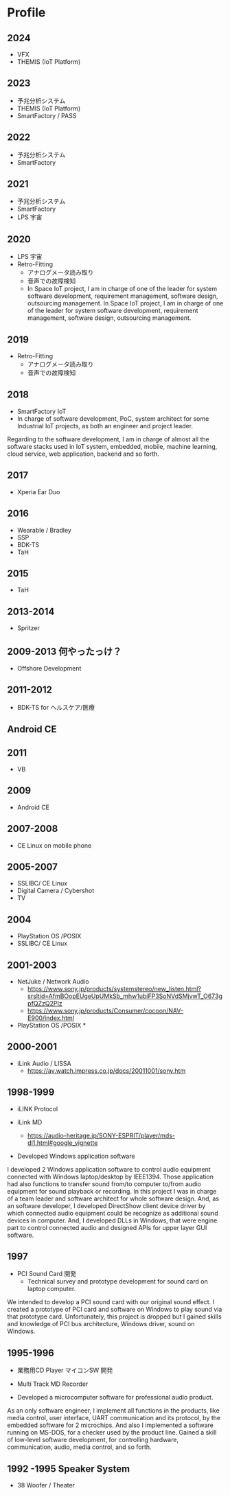 # Profile
## 2024 
* VFX
* THEMIS (IoT Platform)
  
## 2023 
* 予兆分析システム
* THEMIS (IoT Platform)
* SmartFactory / PASS

## 2022
* 予兆分析システム
* SmartFactory

## 2021
* 予兆分析システム
* SmartFactory
* LPS 宇宙

## 2020
* LPS 宇宙
* Retro-Fitting
  * アナログメータ読み取り
  * 音声での故障検知
  * In Space IoT project, I am in charge of one of the leader for system software development, requirement management, software design, outsourcing management.
In Space IoT project, I am in charge of one of the leader for system software development, requirement management, software design, outsourcing management.


## 2019
* Retro-Fitting
  * アナログメータ読み取り
  * 音声での故障検知

## 2018
* SmartFactory IoT
* In charge of software development, PoC, system architect for some Industrial IoT projects, as both an engineer and project leader. 

Regarding to the software development, I am in charge of almost all the software stacks used in IoT system, embedded, mobile, machine learning, cloud service, web application, backend and so forth.

## 2017
* Xperia Ear Duo

## 2016
* Wearable / Bradley
* SSP
* BDK-TS
* TaH

## 2015
* TaH

## 2013-2014
* Spritzer

## 2009-2013 何やったっけ？
* Offshore Development

## 2011-2012
* BDK-TS for ヘルスケア/医療
  
## Android CE

## 2011
* VB
  
## 2009
* Android CE

## 2007-2008
* CE Linux on mobile phone
  
## 2005-2007
*  SSLIBC/ CE Linux
* Digital Camera / Cybershot
* TV

## 2004
*  PlayStation OS /POSIX
*  SSLIBC/ CE Linux

## 2001-2003
* NetJuke / Network Audio
  * https://www.sony.jp/products/systemstereo/new_listen.html?srsltid=AfmBOopEUgeUpUMkSb_mhw1ubiFP3SoNVdSMjvwT_O673gpfQZzQ2PIz
  * https://www.sony.jp/products/Consumer/cocoon/NAV-E900/index.html
* PlayStation OS /POSIX
  *  
## 2000-2001
* iLink Audio / LISSA
  * https://av.watch.impress.co.jp/docs/20011001/sony.htm

## 1998-1999
* iLINK Protocol
* iLink MD
  * https://audio-heritage.jp/SONY-ESPRIT/player/mds-dl1.html#google_vignette

* Developed Windows application software

I developed 2 Windows application software to control audio equipment connected 
with Windows laptop/desktop by IEEE1394. Those application had also functions to transfer sound from/to computer to/from audio equipment for sound playback or recording.
In this project I was in charge of a team leader and software architect for whole software design. And, as an software developer, I developed DirectShow client device driver by which connected audio equipment could be recognize as additional sound devices in computer.
And, I developed DLLs in Windows, that were engine part to control connected audio and designed APIs for upper layer GUI software.

## 1997
* PCI Sound Card 開発
  * Technical survey and prototype development for sound card on laptop computer.

We intended to develop a PCI sound card with our original sound effect. I created a prototype of PCI card and software on Windows to play sound via that prototype card. Unfortunately, this project is dropped but I gained skills and knowledge of PCI bus architecture, Windows driver, sound on Windows.

## 1995-1996
* 業務用CD Player マイコンSW 開発
* Multi Track MD Recorder

* Developed a microcomputer software for professional audio product.

As an only software engineer, I implement all functions in the products, like media control, user interface, UART communication and its protocol, by the embedded software for 2 microchips.
And also I implemented a software running on MS-DOS, for a checker used by the product line.
Gained a skill of low-level software development, for controlling hardware, communication, audio, media control, and so forth.
  
## 1992 -1995 Speaker System
* 38 Woofer / Theater




  





